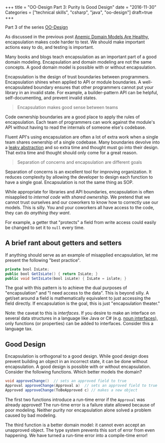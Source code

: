 +++
title = "OO-Design Part 3: Purity Is Good Design"
date = "2016-11-30"
Categories = ["technical skills", "csharp", "java", "oo-design"]
draft=true
+++

Part 3 of the series [OO-Design](/categories/oo-design/)

As discussed in the previous post
[Anemic Domain Models Are Healthy](/anemic-domain-model/), encapsulation makes
code harder to test. We should make important actions easy to do, and testing is
important.

Many books and blogs teach encapsulation as an important part of a good domain
modeling. Encapsulation and domain modeling are not the same concepts. A good
domain model is possible with or without encapsulation.

Encapsulation is the design of trust boundaries between programmers.
Encapsulation shines when applied to API or module boundaries. A
well-encapsulated boundary ensures that other programmers cannot put your
library in an invalid state. For example, a builder-pattern API can be helpful,
self-documenting, and prevent invalid states.

> Encapsulation makes good sense between teams

Code ownership boundaries are a good place to apply the rules of encapsulation.
Each team of programmers can work against the module's API without having to
read the internals of someone else's codebase.

Fluent API's using encapsulation are often a lot of extra work when a single
team shares ownership of a single codebase. Many boundaries devolve into a
[leaky abstraction](https://en.wikipedia.org/wiki/Leaky_abstraction) and so
extra time and thought must go into their design. That extra time and thought
should only come for a great reason.

> Separation of concerns and encapsulation are different goals

Separation of concerns is an excellent tool for improving organization. It
reduces complexity by allowing the developer to design each function to have a
single goal. Encapsulation is not the same thing as SOP. 

While appropriate for libraries and API boundaries, encapsulation is often
misapplied to _internal code_ with _shared ownership_. We pretend that we cannot
trust ourselves and our coworkers to know how to correctly use our models. This
is silly. You and your coworkers all have access to the code, they can do
_anything they want_. 

For example, a getter that "protects" a field from write access could easily be
changed to set it to ```null``` every time. 

## A brief rant about getters and setters

If anything should serve as an example of misapplied encapsulation, let me
present the following "best practice".

``` java
private bool IsLate;
public bool GetIsLate() { return IsLate; }
public void SetIsLate(bool isLate) { IsLate = islate; }
```

The goal with this pattern is to achieve the dual purposes of "encapsulation"
and "I need access to the data". This is beyond silly. A get/set around a field
is mathematically equivalent to just accessing the field directly. If
encapsulation is the goal, this is just "encapsulation theater."

Note: the caveat to this is _interfaces_. If you desire to make an interface on
several data structures in a language like Java or C# (e.g.
[noun interfaces](/better-oo-design/)), only functions (or properties) can be
added to interfaces. Consider this a language tax.

## Good Design

Encapsulation is orthogonal to a good design. While good design does prevent
building an object in an incorrect state, it can be done without encapsulation.
A good design is possible with or without encapsulation. Consider the following
functions. Which better models the domain?


``` java
void approveChange()  // sets an approved field to true
Approval approveChange(Approval a)  // sets an approved field to true
Approved approveChange(ToBeApproved c) // makes a new object
```

The first two functions introduce a run-time error if the ```Approval``` was
already approved! The run-time error is a failure state allowed because of poor
modeling. Neither purity nor encapsulation alone solved a problem caused by bad
modeling.

The third function is a better domain model: it cannot even accept an unapproved
object. The type system prevents this sort of error from even happening. We have
turned a run-time error into a compile-time error!
